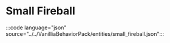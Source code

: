# Small Fireball

:::code language="json" source="../../VanilliaBehaviorPack/entities/small_fireball.json":::